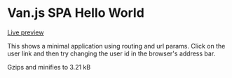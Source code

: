 # Van.js SPA Hello World

[Live preview](https://codesandbox.io/p/devbox/van-cone-hello-world-yxpxhy)

This shows a minimal application using routing and url params. Click on the user link and then try changing the user id in the browser's address bar.

Gzips and minifies to 3.21 kB